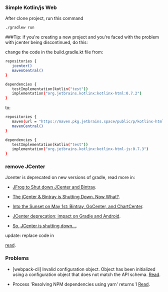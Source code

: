 ### Simple Kotlin/js Web
After clone project, run this command

 ```sh
 ./gradlew run
 ```

###Tip:
if you're creating a new project and you're faced with the problem with jcenter being discontinued, do this:

change the code in the build.gradle.kt file from:
 ```sh
repositories {
    jcenter()
    mavenCentral()
}

dependencies {
    testImplementation(kotlin("test"))
    implementation("org.jetbrains.kotlinx:kotlinx-html:0.7.2")
}
 ```

to:
 ```sh
repositories {
    maven(url = "https://maven.pkg.jetbrains.space/public/p/kotlinx-html/maven")
    mavenCentral()
}

dependencies {
    testImplementation(kotlin("test"))
    implementation("org.jetbrains.kotlinx:kotlinx-html-js:0.7.3")
}
 ```

### remove JCenter
Jcenter is deprecated on new versions of gradle, read more in:
* [JFrog to Shut down JCenter and Bintray](https://www.infoq.com/news/2021/02/jfrog-jcenter-bintray-closure/).


* [The jCenter & Bintray is Shutting Down. Now What?](https://wajahatkarim.com/2021/02/jcenter-bintray-shutting-down/).


* [Into the Sunset on May 1st: Bintray, GoCenter, and ChartCenter](https://jfrog.com/blog/into-the-sunset-bintray-jcenter-gocenter-and-chartcenter/).


* [JCenter deprecation; impact on Gradle and Android](https://stackoverflow.com/questions/66651640/jcenter-deprecation-impact-on-gradle-and-android).


* [So, JCenter is shutting down...](https://blog.sebastiano.dev/so-jcenter-is-shutting-down/).

update:
replace code in

[read](https://github.com/Kotlin/kotlinx.html/issues/173#issuecomment-806910768).


### Problems
* [webpack-cli] Invalid configuration object. Object has been initialized using a configuration object that does not match the API schema.
[Read](https://youtrack.jetbrains.com/issue/KT-48273).


* Process 'Resolving NPM dependencies using yarn' returns 1
[Read](https://youtrack.jetbrains.com/issue/KT-39173).
